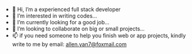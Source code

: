 - 👋 Hi, I’m a experienced full stack developer
- 👀 I’m interested in writing codes...
- 🌱 I’m currently looking for a good job...
- 💞️ I’m looking to collaborate on big or small projects...
- 📫 if you need someone to help you finish web or app projects, kindly write to me by email: allen.yan7@foxmail.com

<!---
gzqyl/gzqyl is a ✨ special ✨ repository because its `README.md` (this file) appears on your GitHub profile.
You can click the Preview link to take a look at your changes.
--->
